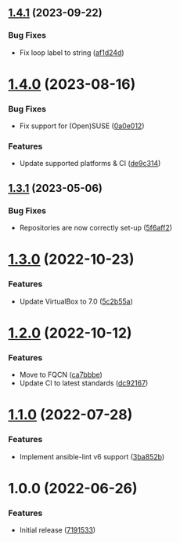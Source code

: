 ## [1.4.1](https://github.com/de-it-krachten/ansible-role-virtualbox/compare/v1.4.0...v1.4.1) (2023-09-22)


### Bug Fixes

* Fix loop label to string ([af1d24d](https://github.com/de-it-krachten/ansible-role-virtualbox/commit/af1d24d3d6ed4669bf66c84a76fee6d55422fff8))

# [1.4.0](https://github.com/de-it-krachten/ansible-role-virtualbox/compare/v1.3.1...v1.4.0) (2023-08-16)


### Bug Fixes

* Fix support for (Open)SUSE ([0a0e012](https://github.com/de-it-krachten/ansible-role-virtualbox/commit/0a0e0124d6dd577e3be068186268f17f3333437f))


### Features

* Update supported platforms & CI ([de9c314](https://github.com/de-it-krachten/ansible-role-virtualbox/commit/de9c314cf638405ea488ec09544e0914800fa3ef))

## [1.3.1](https://github.com/de-it-krachten/ansible-role-virtualbox/compare/v1.3.0...v1.3.1) (2023-05-06)


### Bug Fixes

* Repositories are now correctly set-up ([5f6aff2](https://github.com/de-it-krachten/ansible-role-virtualbox/commit/5f6aff2fdc0d2c3a9230c3a2c5c1a87830b81b66))

# [1.3.0](https://github.com/de-it-krachten/ansible-role-virtualbox/compare/v1.2.0...v1.3.0) (2022-10-23)


### Features

* Update VirtualBox to 7.0 ([5c2b55a](https://github.com/de-it-krachten/ansible-role-virtualbox/commit/5c2b55a6644ce97219997be788855ca916849987))

# [1.2.0](https://github.com/de-it-krachten/ansible-role-virtualbox/compare/v1.1.0...v1.2.0) (2022-10-12)


### Features

* Move to FQCN ([ca7bbbe](https://github.com/de-it-krachten/ansible-role-virtualbox/commit/ca7bbbe1b5f6e9412022d91743759e72f4ecf046))
* Update CI to latest standards ([dc92167](https://github.com/de-it-krachten/ansible-role-virtualbox/commit/dc92167d24fdc6460e6bfba4d9411c82afc560e0))

# [1.1.0](https://github.com/de-it-krachten/ansible-role-virtualbox/compare/v1.0.0...v1.1.0) (2022-07-28)


### Features

* Implement ansible-lint v6 support ([3ba852b](https://github.com/de-it-krachten/ansible-role-virtualbox/commit/3ba852b731cfa3bd81b733ec7f7ec88181e147b3))

# 1.0.0 (2022-06-26)


### Features

* Initial release ([7191533](https://github.com/de-it-krachten/ansible-role-virtualbox/commit/7191533587dd0184922907450b577865fe2d23de))
